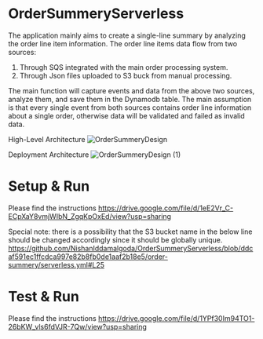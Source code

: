 # OrderSummeryServerless

The application mainly aims to create a single-line summary by analyzing the order line item information. 
The order line items data flow from two sources:
  1. Through SQS integrated with the main order processing system.
  2. Through Json files uploaded to S3 buck from manual processing.

The main function will capture events and data from the above two sources, analyze them, and save them in the Dynamodb table.
The main assumption is that every single event from both sources contains order line information about a single order, otherwise data will be validated and failed as invalid data.


High-Level Architecture
![OrderSummeryDesign](https://github.com/NishanIddamalgoda/OrderSummeryServerless/assets/33596793/9edb04f9-5421-4490-82b1-42773311b745)

Deployment Architecture
![OrderSummeryDesign (1)](https://github.com/NishanIddamalgoda/OrderSummeryServerless/assets/33596793/29004e1b-f776-44c6-8d55-576090e87d43)

# Setup & Run
Please find the instructions
https://drive.google.com/file/d/1eE2Vr_C-ECpXaY8vmjWIbN_ZgqKpOxEd/view?usp=sharing

Special note: there is a possibility that the S3 bucket name in the below line should be changed accordingly since it should be globally unique.
https://github.com/NishanIddamalgoda/OrderSummeryServerless/blob/ddcaf591ec1ffcdca997e82b8fb0de1aaf2b18e5/order-summery/serverless.yml#L25

# Test & Run
Please find the instructions
https://drive.google.com/file/d/1YPf30Im94TO1-26bKW_vls6fdVJR-7Qw/view?usp=sharing
